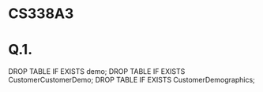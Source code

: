 # CS338A3

# Q.1.
DROP TABLE IF EXISTS demo;
DROP TABLE IF EXISTS CustomerCustomerDemo;
DROP TABLE IF EXISTS CustomerDemographics;

